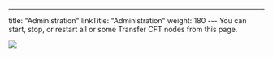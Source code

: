 ---
title: "Administration"
linkTitle: "Administration"
weight: 180
--- You can start, stop, or restart all or some Transfer CFT nodes from this page.

![](/Images/TransferCFT/administration.png)
